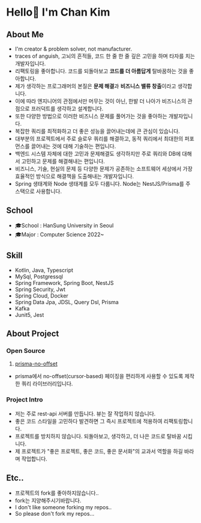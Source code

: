 # Hello👋 I'm Chan Kim

## About Me
* I'm creator & problem solver, not manufacturer.
* traces of anguish, 고뇌의 흔적들, 코드 한 줄 한 줄 깊은 고민을 하며 타자를 치는 개발자입니다.
* 리팩토링을 좋아합니다. 코드를 되돌아보고 **코드를 더 아름답게** 탈바꿈하는 것을 좋아합니다. 
* 제가 생각하는 프로그래머의 본질은 **문제 해결**과 **비즈니스 밸류 창출**이라고 생각합니다.
* 이에 따라 엔지니어의 관점에서만 머무는 것이 아닌, 한발 더 나아가 비즈니스의 관점으로 프러덕트를 생각하고 설계합니다.
* 또한 다양한 방법으로 이러한 비즈니스 문제를 풀어가는 것을 좋아하는 개발자입니다.
* 복잡한 쿼리를 최적화하고 더 좋은 성능을 끌어내는데에 큰 관심이 있습니다.
* 대부분의 프로젝트에서 주로 슬로우 쿼리를 해결하고, 동적 쿼리에서 최대한의 퍼포먼스를 끌어내는 것에 대해 기술하는 편입니다.
* 백엔드 시스템 자체에 대한 고민과 문제해결도 생각하지만 주로 쿼리와 DB에 대해서 고민하고 문제를 해결해내는 편입니다.
* 비즈니스, 기술, 현실의 문제 등 다양한 문제가 공존하는 소프트웨어 세상에서 가장 효율적인 방식으로 해결책을 도출해내는 개발자입니다.
* Spring 생태계와 Node 생태계를 모두 다룹니다. Node는 NestJS/Prisma를 주 스택으로 사용합니다.

## School
* 🎓School : HanSung University in Seoul
* 🎓Major : Computer Science 2022~
## Skill
* Kotlin, Java, Typescript
* MySql, Postgressql
* Spring Framework, Spring Boot, NestJS
* Spring Security, Jwt
* Spring Cloud, Docker
* Spring Data Jpa, JDSL, Query Dsl, Prisma
* Kafka
* Junit5, Jest
## About Project
### Open Source
1. [prisma-no-offset](https://www.npmjs.com/package/prisma-no-offset)
 - prisma에서 no-offset(cursor-based) 페이징을 편리하게 사용할 수 있도록 제작한 쿼리 라이브러리입니다.
### Project Intro
* 저는 주로 rest-api 서버를 만듭니다. 뷰는 잘 작업하지 않습니다.
* 좋은 코드 스타일을 고민하다 발견하면 그 즉시 프로젝트에 적용하여 리팩토링합니다.
* 프로젝트를 방치하지 않습니다. 되돌아보고, 생각하고, 더 나은 코드로 탈바꿈 시킵니다.
* 제 프로젝트가 "좋은 프로젝트, 좋은 코드, 좋은 문서화"의 교과서 역할을 하길 바라며 작업합니다.
## Etc..
* 프로젝트의 fork를 좋아하지않습니다..
* fork는 지양해주시기바랍니다.
* I don't like someone forking my repos..
* So please don't fork my repos...
